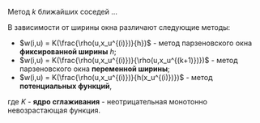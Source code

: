Метод $k$ ближайших соседей ...

В зависимости от ширины окна различают следующие методы:
- $w(i,u) = K(\frac{\rho(u,x_u^{(i)})}{h})$ - метод парзеновского окна **фиксированной ширины** $h$;
- $w(i,u) = K(\frac{\rho(u,x_u^{(i)})}{\rho(u,x_u^{(k+1)})})$ - метод парзеновского окна **переменной ширины**;
- $w(i,u) = K(\frac{\rho(u,x_u^{(i)})}{h(x_u^{(i)})})$ - метод **потенциальных функций**,

где $K$ - **ядро сглаживания** - неотрицательная монотонно невозрастающая функция.
